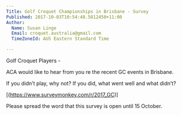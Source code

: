 ```yaml
---
Title: Golf Croquet Championships in Brisbane - Survey
Published: 2017-10-03T10:54:48.5812450+11:00
Author:
  Name: Susan Linge
  Email: croquet.australia@gmail.com
  TimeZoneId: AUS Eastern Standard Time

---
```

Golf Croquet Players - 

ACA would like to hear from you re the recent GC events in Brisbane.  

If you didn’t play, why not?  If you did, what went well and what didn’t?  

[(https://www.surveymonkey.com/r/2017_GC)]

Please spread the word that this survey is open until 15 October.